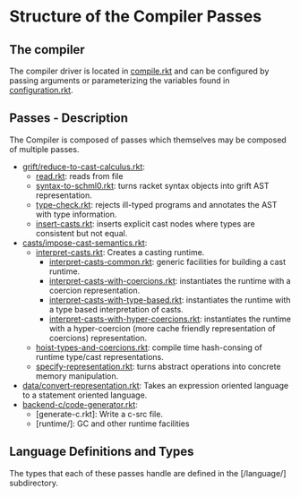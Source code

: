 # Structure of the Compiler Passes

[grift/reduce-to-cast-calculus.rkt]: grift/reduce-to-cast-calculus.rkt
[read.rkt]: grift/read.rkt
[syntax-to-schml0.rkt]: grift/syntax-to-schml0.rkt
[type-check.rkt]: grift/type-check.rkt
[insert-casts.rkt]: grift/insert-casts.rkt
[casts/impose-cast-semantics.rkt]: casts/impose-cast-semantics.rkt
[interpret-casts.rkt]: casts/interpret-casts.rkt
[interpret-casts-common.rkt]: casts/interpret-casts-common.rkt
[interpret-casts-with-coercions.rkt]: casts/interpret-casts-with-coercions.rtk
[interpret-casts-with-type-based.rkt]: casts/interpret-casts-with-type-based.rkt
[interpret-casts-with-hyper-coercions.rkt]: casts/interpret-casts-with-hyper-coercions.rkt
[hoist-types-and-coercions.rkt]: casts/hoist-types-and-coercions.rkt
[specify-representation.rkt]: casts/specify-representation.rkt
[data/convert-representation.rkt]: data/conver-representation.rkt
[backend-c/code-generator.rkt]: backend-c/code-generator.rkt
[backend-c/runtime/]: backend-c/runtime/
[language/]: language/
[language/forms.rkt]: language/forms.rkt
[compile.rkt]: compile.rkt
[configuration.rkt]: configuration.rkt

## The compiler

The compiler driver is located in [compile.rkt] and can be
configured by passing arguments or parameterizing the variables found
in [configuration.rkt].

## Passes - Description

The Compiler is composed of passes which themselves may be composed
of multiple passes.

- [grift/reduce-to-cast-calculus.rkt]:
  - [read.rkt]: reads from file
  - [syntax-to-schml0.rkt]: turns racket syntax objects into grift AST
    representation.
  - [type-check.rkt]: rejects ill-typed programs and annotates the AST
    with type information.
  - [insert-casts.rkt]: inserts explicit cast nodes where types are consistent
    but not equal.
- [casts/impose-cast-semantics.rkt]: 
  - [interpret-casts.rkt]: Creates a casting runtime.
    - [interpret-casts-common.rkt]: generic facilities for building a
      cast runtime.
    - [interpret-casts-with-coercions.rkt]: instantiates the runtime
      with a coercion representation.
    - [interpret-casts-with-type-based.rkt]: instantiates the runtime
      with a type based interpretation of casts.
    - [interpret-casts-with-hyper-coercions.rkt]: instantiates the runtime
      with a hyper-coercion (more cache friendly representation of coercions)
      representation. 
  - [hoist-types-and-coercions.rkt]: compile time hash-consing of
    runtime type/cast representations.
  - [specify-representation.rkt]: turns abstract operations into
    concrete memory manipulation.
- [data/convert-representation.rkt]: Takes an expression oriented
  language to a statement oriented language.
- [backend-c/code-generator.rkt]: 
  - [generate-c.rkt]: Write a c-src file.
  - [runtime/]: GC and other runtime facilities

## Language Definitions and Types

The types that each of these passes handle are defined in the [/language/]
subdirectory.






